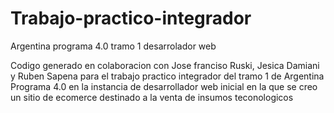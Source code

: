 # Trabajo-practico-integrador
Argentina programa 4.0 tramo 1 desarrolador web 

Codigo generado en colaboracion con Jose franciso Ruski, Jesica Damiani y Ruben Sapena para el trabajo practico integrador
del tramo 1 de Argentina Programa 4.0 en la instancia de desarrollador web inicial en la que se creo un sitio de ecomerce
destinado a la venta de insumos teconologicos
